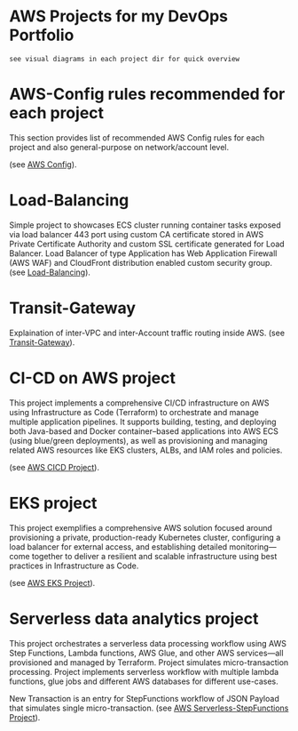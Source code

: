 # AWS Projects for my DevOps Portfolio 
```
see visual diagrams in each project dir for quick overview
```
# AWS-Config rules recommended for each project 
This section provides list of recommended AWS Config rules for each project and also general-purpose on network/account level.

(see [AWS Config](AWS-Config/)).

# Load-Balancing 
Simple project to showcases ECS cluster running container tasks exposed via load balancer 443 port using custom CA certificate stored in AWS Private Certificate Authority and custom SSL certificate generated for Load Balancer. Load Balancer of type Application has Web Application Firewall (AWS WAF) and CloudFront distribution enabled custom security group.
(see [Load-Balancing](Load-Balancing/)).

# Transit-Gateway
Explaination of inter-VPC and inter-Account traffic routing inside AWS.
(see [Transit-Gateway](Transit-Gateway/)).

# CI-CD on AWS project
This project implements a comprehensive CI/CD infrastructure on AWS using Infrastructure as Code (Terraform) to orchestrate and manage multiple application pipelines. It supports building, testing, and deploying both Java-based and Docker container–based applications into AWS ECS (using blue/green deployments), as well as provisioning and managing related AWS resources like EKS clusters, ALBs, and IAM roles and policies.

(see [AWS CICD Project](eks-project/)).


# EKS project
This project exemplifies a comprehensive AWS solution focused around provisioning a private, production-ready Kubernetes cluster, configuring a load balancer for external access, and establishing detailed monitoring—come together to deliver a resilient and scalable infrastructure using best practices in Infrastructure as Code.

(see [AWS EKS Project](eks-project/)).


# Serverless data analytics project
This project orchestrates a serverless data processing workflow using AWS Step Functions, Lambda functions, AWS Glue, and other AWS services—all provisioned and managed by Terraform. Project simulates micro-transaction processing. Project implements serverless workflow with multiple lambda functions, glue jobs and different AWS databases for different use-cases.

New Transaction is an entry for StepFunctions workflow of JSON Payload that simulates single micro-transaction.
(see [AWS Serverless-StepFunctions Project](serverless-stepfunctions/)).